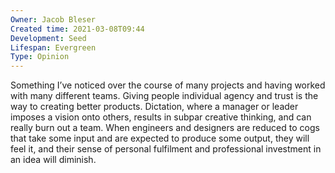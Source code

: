 ```yaml
---
Owner: Jacob Bleser
Created time: 2021-03-08T09:44
Development: Seed
Lifespan: Evergreen
Type: Opinion
---
```

Something I’ve noticed over the course of many projects and having worked with many different teams.
Giving people individual agency and trust is the way to creating better products.
Dictation, where a manager or leader imposes a vision onto others, results in subpar creative thinking, and can really burn out a team.
When engineers and designers are reduced to cogs that take some input and are expected to produce some output, they will feel it, and their sense of personal fulfilment and professional investment in an idea will diminish.